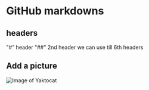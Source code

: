 # GitHub markdowns

## headers
"#" header
"##" 2nd header 
we can use till 6th headers

## Add a picture
![Image of Yaktocat](https://github.com/pictures/yacktocat.png)
